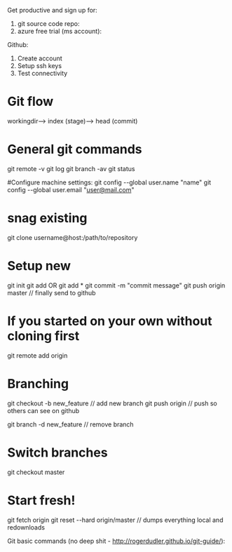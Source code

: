 Get productive and sign up for:

1. git source code repo:
2. azure free trial (ms account):


Github:
1. Create account
2. Setup ssh keys
3. Test connectivity

# Git flow
workingdir--> index (stage)--> head (commit)

# General git commands
git remote -v 
git log
git branch -av
git status

#Configure machine settings:
git config --global user.name "name"
git config --global user.email "user@mail.com"


# snag existing
git clone username@host:/path/to/repository


# Setup new
git init
git add <filename> OR git add *
git commit -m "commit message"
git push origin master // finally send to github


# If you started on your own without cloning first
git remote add origin <server>


# Branching
git checkout -b new_feature // add new branch
git push origin <branch> // push so others can see on github

git branch -d new_feature // remove branch


# Switch branches
git checkout master


# Start fresh! 
git fetch origin
git reset --hard origin/master // dumps everything local and redownloads


Git basic commands (no deep shit - http://rogerdudler.github.io/git-guide/):

